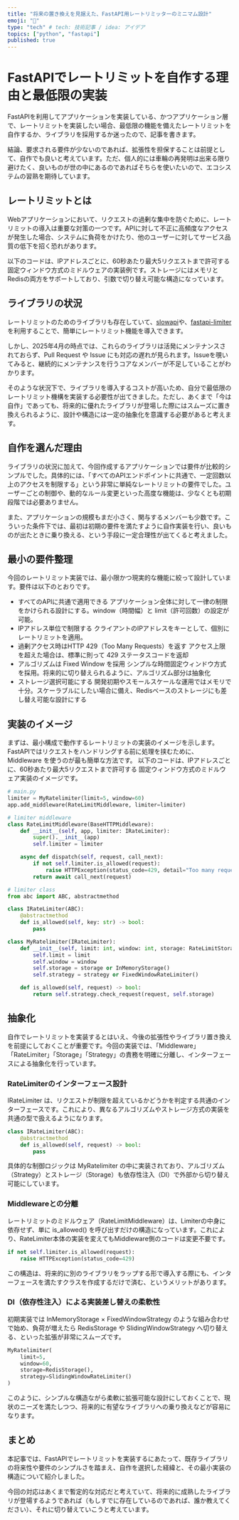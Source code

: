 ```yaml
---
title: "将来の置き換えを見据えた、FastAPI用レートリミッターのミニマム設計"
emoji: "👏"
type: "tech" # tech: 技術記事 / idea: アイデア
topics: ["python", "fastapi"]
published: true
---
```


# FastAPIでレートリミットを自作する理由と最低限の実装

FastAPIを利用してアプリケーションを実装している、かつアプリケーション層で、レートリミットを実装したい場合、最低限の機能を備えたレートリミットを自作するか、ライブラリを採用するか迷ったので、記事を書きます。

結論、要求される要件が少ないのであれば、拡張性を担保することは前提として、自作でも良いと考えています。ただ、個人的には車輪の再発明は出来る限り避けたく、良いものが世の中にあるのであればそちらを使いたいので、エコシステムの習熟を期待しています。

## レートリミットとは

Webアプリケーションにおいて、リクエストの過剰な集中を防ぐために、レートリミットの導入は重要な対策の一つです。APIに対して不正に高頻度なアクセスが発生した場合、システムに負荷をかけたり、他のユーザーに対してサービス品質の低下を招く恐れがあります。

以下のコードは、IPアドレスごとに、60秒あたり最大5リクエストまで許可する 固定ウィンドウ方式のミドルウェアの実装例です。ストレージにはメモリとRedisの両方をサポートしており、引数で切り替え可能な構造になっています。

## ライブラリの状況

レートリミットのためのライブラリも存在していて、[slowapi](https://github.com/laurentS/slowapi)や、[fastapi-limiter](https://github.com/long2ice/fastapi-limiter)を利用することで、簡単にレートリミット機能を導入できます。

しかし、2025年4月の時点では、これらのライブラリは活発にメンテナンスされておらず、Pull Request や Issue にも対応の遅れが見られます。Issueを覗いてみると、継続的にメンテナンスを行うコアなメンバーが不足していることがわかります。

そのような状況下で、ライブラリを導入するコストが高いため、自分で最低限のレートリミット機構を実装する必要性が出てきました。ただし、あくまで「今は自作」であっても、将来的に優れたライブラリが登場した際にはスムーズに置き換えられるように、設計や構造には一定の抽象化を意識する必要があると考えます。

## 自作を選んだ理由

ライブラリの状況に加えて、今回作成するアプリケーションでは要件が比較的シンプルでした。具体的には、「すべてのAPIエンドポイントに共通で、一定回数以上のアクセスを制限する」という非常に単純なレートリミットの要件でした。ユーザーごとの制御や、動的なルール変更といった高度な機能は、少なくとも初期段階では必要ありません。

また、アプリケーションの規模もまだ小さく、関与するメンバーも少数です。こういった条件下では、最初は初期の要件を満たすように自作実装を行い、良いものが出たときに乗り換える、という手段に一定合理性が出てくると考えました。

## 最小の要件整理

今回のレートリミット実装では、最小限かつ現実的な機能に絞って設計しています。要件は以下のとおりです。

- すべてのAPIに共通で適用できる
    アプリケーション全体に対して一律の制限をかけられる設計にする。window（時間幅）と limit（許可回数）の設定が可能。
- IPアドレス単位で制限する
    クライアントのIPアドレスをキーとして、個別にレートリミットを適用。
- 過剰アクセス時はHTTP 429（Too Many Requests）を返す
    アクセス上限を超えた場合は、標準に則って 429 ステータスコードを返却
- アルゴリズムは Fixed Window を採用
    シンプルな時間固定ウィンドウ方式を採用。将来的に切り替えられるように、アルゴリズム部分は抽象化
- ストレージ選択可能にする
    開発初期やスモールスケールな運用ではメモリで十分。スケーラブルにしたい場合に備え、Redisベースのストレージにも差し替え可能な設計にする

## 実装のイメージ

まずは、最小構成で動作するレートリミットの実装のイメージを示します。FastAPIではリクエストをハンドリングする前に処理を挟むために、Middleware を使うのが最も簡単な方法です。
以下のコードは、IPアドレスごとに、60秒あたり最大5リクエストまで許可する 固定ウィンドウ方式のミドルウェア実装のイメージです。

```python
# main.py
limiter = MyRatelimiter(limit=5, window=60)
app.add_middleware(RateLimitMiddleware, limiter=limiter)

# limiter middleware
class RateLimitMiddleware(BaseHTTPMiddleware):
    def __init__(self, app, limiter: IRateLimiter):
        super().__init__(app)
        self.limiter = limiter

    async def dispatch(self, request, call_next):
        if not self.limiter.is_allowed(request):
            raise HTTPException(status_code=429, detail="Too many requests")
        return await call_next(request)

# limiter class
from abc import ABC, abstractmethod

class IRateLimiter(ABC):
    @abstractmethod
    def is_allowed(self, key: str) -> bool:
        pass

class MyRatelimiter(IRateLimiter):
    def __init__(self, limit: int, window: int, storage: RateLimitStorage, strategy: RateLimitstorategy):
        self.limit = limit
        self.window = window
        self.storage = storage or InMemoryStorage()
        self.strategy = strategy or FixedWindowRateLimiter()

    def is_allowed(self, request) -> bool:
        return self.strategy.check_request(request, self.storage)
```

## 抽象化

自作でレートリミットを実装するとはいえ、今後の拡張性やライブラリ置き換えを前提にしておくことが重要です。今回の実装では、「Middleware」「RateLimiter」「Storage」「Strategy」の責務を明確に分離し、インターフェースによる抽象化を行っています。

### RateLimiterのインターフェース設計

IRateLimiter は、リクエストが制限を超えているかどうかを判定する共通のインターフェースです。これにより、異なるアルゴリズムやストレージ方式の実装を共通の型で扱えるようになります。

```python
class IRateLimiter(ABC):
    @abstractmethod
    def is_allowed(self, request) -> bool:
        pass
```

具体的な制御ロジックは MyRatelimiter の中に実装されており、アルゴリズム（Strategy）とストレージ（Storage）も依存性注入（DI）で外部から切り替え可能にしています。

### Middlewareとの分離

レートリミットのミドルウェア（RateLimitMiddleware）は、Limiterの中身に依存せず、単に is_allowed() を呼び出すだけの構造になっています。これにより、RateLimiter本体の実装を変えてもMiddleware側のコードは変更不要です。

```python
if not self.limiter.is_allowed(request):
    raise HTTPException(status_code=429)
```

この構造は、将来的に別のライブラリをラップする形で導入する際にも、インターフェースを満たすクラスを作成するだけで済む、というメリットがあります。

### DI（依存性注入）による実装差し替えの柔軟性

初期実装では InMemoryStorage × FixedWindowStrategy のような組み合わせで始め、負荷が増えたら RedisStorage や SlidingWindowStrategy へ切り替える、といった拡張が非常にスムーズです。

```python
MyRatelimiter(
    limit=5,
    window=60,
    storage=RedisStorage(),
    strategy=SlidingWindowRateLimiter()
)
```

このように、シンプルな構造ながら柔軟に拡張可能な設計にしておくことで、現状のニーズを満たしつつ、将来的に有望なライブラリへの乗り換えなどが容易になります。

## まとめ

本記事では、FastAPIでレートリミットを実装するにあたって、既存ライブラリの将来性や要件のシンプルさを踏まえ、自作を選択した経緯と、その最小実装の構造について紹介しました。

今回の対応はあくまで暫定的な対応だと考えていて、将来的に成熟したライブラリが登場するようであれば（もしすでに存在しているのであれば、誰か教えてください）、それに切り替えていこうと考えています。
